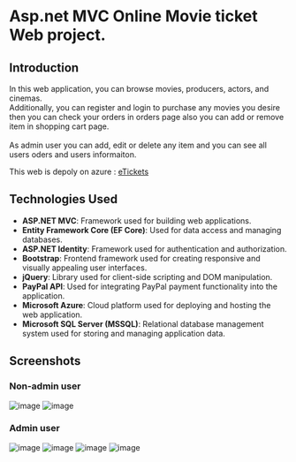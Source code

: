 # Asp.net MVC Online Movie ticket Web project.

## Introduction
In this web application, you can browse movies, producers, actors, and cinemas. \
Additionally, you can register and login to purchase any movies you desire then you can check your orders in orders page also you can add or remove item in shopping cart page. \
 \
As admin user you can add, edit or delete any item and you can see all users oders and users informaiton. 

This web is depoly on azure : [eTickets](https://porcelain-etickets-app.azurewebsites.net)
## Technologies Used
- **ASP.NET MVC**: Framework used for building web applications.
- **Entity Framework Core (EF Core)**: Used for data access and managing databases.
- **ASP.NET Identity**: Framework used for authentication and authorization.
- **Bootstrap**: Frontend framework used for creating responsive and visually appealing user interfaces.
- **jQuery**: Library used for client-side scripting and DOM manipulation.
- **PayPal API**: Used for integrating PayPal payment functionality into the application.
- **Microsoft Azure**: Cloud platform used for deploying and hosting the web application.
- **Microsoft SQL Server (MSSQL)**: Relational database management system used for storing and managing application data.
## Screenshots
### Non-admin user
![image](https://github.com/Porcelainz/compelte-eccommerce-aspnet-application/assets/63963971/e89c50c9-8a79-49a8-81e5-56ee2cbe2030)
![image](https://github.com/Porcelainz/compelte-eccommerce-aspnet-application/assets/63963971/fef6d578-3380-4f97-bc79-6d7972e237e0)
### Admin user 
![image](https://github.com/Porcelainz/compelte-eccommerce-aspnet-application/assets/63963971/56d3fe8d-39a0-4755-9061-f521bf5acf08)
![image](https://github.com/Porcelainz/compelte-eccommerce-aspnet-application/assets/63963971/c392edd9-0bb2-4cee-b59a-91c7234a685b)
![image](https://github.com/Porcelainz/compelte-eccommerce-aspnet-application/assets/63963971/a7262a40-0ebc-418b-bc7d-cec1010b1860)
![image](https://github.com/Porcelainz/compelte-eccommerce-aspnet-application/assets/63963971/8d747b90-a14f-45f4-b487-569491ab6dc1)


